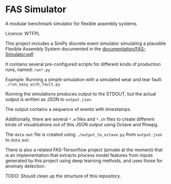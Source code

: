 # FAS Simulator
A modular benchmark simulator for flexible assembly systems.

Licence: WTFPL

This project includes a SimPy discrete event simulator simulating a plausible Flexible Assembly System
documented in the [documentation/FAS-Simulator.pdf](https://github.com/keskival/FAS-Simulator/raw/master/documentation/FAS-Simulator.pdf).

It contains several pre-configured scripts for different kinds of production runs, named: `run*.py`

Example: Running a simple simulation with a simulated wear and tear fault:
`./run_easy_with_fault.py`

Running the simulations produces output to the STDOUT, but the actual output is written as JSON to `output.json`.

The output contains a sequence of events with timestamps.

Additionally, there are several `*.m` files and `*.sh` files to create different kinds of visualizations
out of this JSON output using Octave and ffmepg.

The `data.mat` file is created using `./output_to_octave.py`
from `output.json` to `data.mat`.

There is also a related FAS-Tensorflow project (private at the moment) that is an implementation that extracts process model
features from inputs
generated by this project using deep learning methods, and uses those for anomaly detection.

TODO: Should clean up the structure of this repository.

